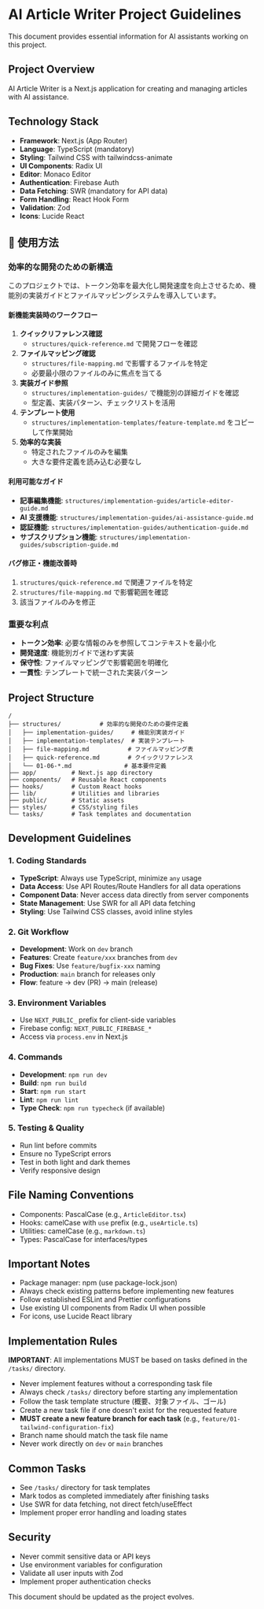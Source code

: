# AI Article Writer Project Guidelines

This document provides essential information for AI assistants working on this project.

## Project Overview

AI Article Writer is a Next.js application for creating and managing articles with AI assistance.

## Technology Stack

- **Framework**: Next.js (App Router)
- **Language**: TypeScript (mandatory)
- **Styling**: Tailwind CSS with tailwindcss-animate
- **UI Components**: Radix UI
- **Editor**: Monaco Editor
- **Authentication**: Firebase Auth
- **Data Fetching**: SWR (mandatory for API data)
- **Form Handling**: React Hook Form
- **Validation**: Zod
- **Icons**: Lucide React

## 🚀 使用方法

### 効率的な開発のための新構造

このプロジェクトでは、トークン効率を最大化し開発速度を向上させるため、機能別の実装ガイドとファイルマッピングシステムを導入しています。

#### 新機能実装時のワークフロー

1. **クイックリファレンス確認**
   - `structures/quick-reference.md` で開発フローを確認
2. **ファイルマッピング確認**
   - `structures/file-mapping.md` で影響するファイルを特定
   - 必要最小限のファイルのみに焦点を当てる
3. **実装ガイド参照**
   - `structures/implementation-guides/` で機能別の詳細ガイドを確認
   - 型定義、実装パターン、チェックリストを活用
4. **テンプレート使用**
   - `structures/implementation-templates/feature-template.md` をコピーして作業開始
5. **効率的な実装**
   - 特定されたファイルのみを編集
   - 大きな要件定義を読み込む必要なし

#### 利用可能なガイド

- **記事編集機能**: `structures/implementation-guides/article-editor-guide.md`
- **AI 支援機能**: `structures/implementation-guides/ai-assistance-guide.md`
- **認証機能**: `structures/implementation-guides/authentication-guide.md`
- **サブスクリプション機能**: `structures/implementation-guides/subscription-guide.md`

#### バグ修正・機能改善時

1. `structures/quick-reference.md` で関連ファイルを特定
2. `structures/file-mapping.md` で影響範囲を確認
3. 該当ファイルのみを修正

### 重要な利点

- **トークン効率**: 必要な情報のみを参照してコンテキストを最小化
- **開発速度**: 機能別ガイドで迷わず実装
- **保守性**: ファイルマッピングで影響範囲を明確化
- **一貫性**: テンプレートで統一された実装パターン

## Project Structure

```
/
├── structures/           # 効率的な開発のための要件定義
│   ├── implementation-guides/     # 機能別実装ガイド
│   ├── implementation-templates/  # 実装テンプレート
│   ├── file-mapping.md           # ファイルマッピング表
│   ├── quick-reference.md        # クイックリファレンス
│   └── 01-06-*.md               # 基本要件定義
├── app/          # Next.js app directory
├── components/   # Reusable React components
├── hooks/        # Custom React hooks
├── lib/          # Utilities and libraries
├── public/       # Static assets
├── styles/       # CSS/styling files
└── tasks/        # Task templates and documentation
```

## Development Guidelines

### 1. Coding Standards

- **TypeScript**: Always use TypeScript, minimize `any` usage
- **Data Access**: Use API Routes/Route Handlers for all data operations
- **Component Data**: Never access data directly from server components
- **State Management**: Use SWR for all API data fetching
- **Styling**: Use Tailwind CSS classes, avoid inline styles

### 2. Git Workflow

- **Development**: Work on `dev` branch
- **Features**: Create `feature/xxx` branches from `dev`
- **Bug Fixes**: Use `feature/bugfix-xxx` naming
- **Production**: `main` branch for releases only
- **Flow**: feature → dev (PR) → main (release)

### 3. Environment Variables

- Use `NEXT_PUBLIC_` prefix for client-side variables
- Firebase config: `NEXT_PUBLIC_FIREBASE_*`
- Access via `process.env` in Next.js

### 4. Commands

- **Development**: `npm run dev`
- **Build**: `npm run build`
- **Start**: `npm run start`
- **Lint**: `npm run lint`
- **Type Check**: `npm run typecheck` (if available)

### 5. Testing & Quality

- Run lint before commits
- Ensure no TypeScript errors
- Test in both light and dark themes
- Verify responsive design

## File Naming Conventions

- Components: PascalCase (e.g., `ArticleEditor.tsx`)
- Hooks: camelCase with `use` prefix (e.g., `useArticle.ts`)
- Utilities: camelCase (e.g., `markdown.ts`)
- Types: PascalCase for interfaces/types

## Important Notes

- Package manager: npm (use package-lock.json)
- Always check existing patterns before implementing new features
- Follow established ESLint and Prettier configurations
- Use existing UI components from Radix UI when possible
- For icons, use Lucide React library

## Implementation Rules

**IMPORTANT**: All implementations MUST be based on tasks defined in the `/tasks/` directory.

- Never implement features without a corresponding task file
- Always check `/tasks/` directory before starting any implementation
- Follow the task template structure (概要、対象ファイル、ゴール)
- Create a new task file if one doesn't exist for the requested feature
- **MUST create a new feature branch for each task** (e.g., `feature/01-tailwind-configuration-fix`)
- Branch name should match the task file name
- Never work directly on `dev` or `main` branches

## Common Tasks

- See `/tasks/` directory for task templates
- Mark todos as completed immediately after finishing tasks
- Use SWR for data fetching, not direct fetch/useEffect
- Implement proper error handling and loading states

## Security

- Never commit sensitive data or API keys
- Use environment variables for configuration
- Validate all user inputs with Zod
- Implement proper authentication checks

This document should be updated as the project evolves.
